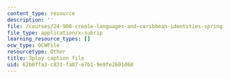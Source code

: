 ```yaml
---
content_type: resource
description: ''
file: /courses/24-908-creole-languages-and-caribbean-identities-spring-2017/62b0ffa3c831fa87e7b19e9fe2601d68_3WrHSdaC9-A.srt
file_type: application/x-subrip
learning_resource_types: []
ocw_type: OCWFile
resourcetype: Other
title: 3play caption file
uid: 62b0ffa3-c831-fa87-e7b1-9e9fe2601d68
---
```

